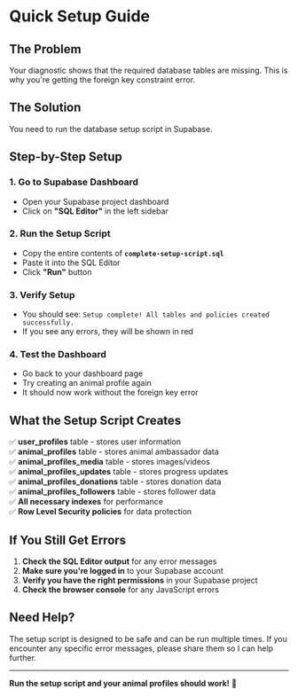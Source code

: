# Quick Setup Guide

## The Problem
Your diagnostic shows that the required database tables are missing. This is why you're getting the foreign key constraint error.

## The Solution
You need to run the database setup script in Supabase.

## Step-by-Step Setup

### 1. Go to Supabase Dashboard
- Open your Supabase project dashboard
- Click on **"SQL Editor"** in the left sidebar

### 2. Run the Setup Script
- Copy the entire contents of **`complete-setup-script.sql`**
- Paste it into the SQL Editor
- Click **"Run"** button

### 3. Verify Setup
- You should see: `Setup complete! All tables and policies created successfully.`
- If you see any errors, they will be shown in red

### 4. Test the Dashboard
- Go back to your dashboard page
- Try creating an animal profile again
- It should now work without the foreign key error

## What the Setup Script Creates

✅ **user_profiles** table - stores user information  
✅ **animal_profiles** table - stores animal ambassador data  
✅ **animal_profiles_media** table - stores images/videos  
✅ **animal_profiles_updates** table - stores progress updates  
✅ **animal_profiles_donations** table - stores donation data  
✅ **animal_profiles_followers** table - stores follower data  
✅ **All necessary indexes** for performance  
✅ **Row Level Security policies** for data protection  

## If You Still Get Errors

1. **Check the SQL Editor output** for any error messages
2. **Make sure you're logged in** to your Supabase account
3. **Verify you have the right permissions** in your Supabase project
4. **Check the browser console** for any JavaScript errors

## Need Help?

The setup script is designed to be safe and can be run multiple times. If you encounter any specific error messages, please share them so I can help further.

---

**Run the setup script and your animal profiles should work!** 🐾
